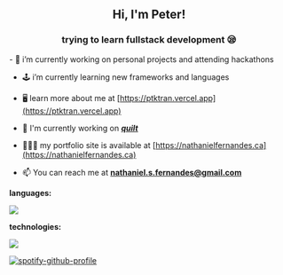 <h2 align="center">Hi, I'm Peter!</h2>
<h3 align="center">trying to learn fullstack development 😪</h3>
- 🔭 i’m currently working on personal projects and attending hackathons

- 🕹️ i’m currently learning new frameworks and languages

- 🖥️ learn more about me at [https://ptktran.vercel.app](https://ptktran.vercel.app)

- 🔭 I'm currently working on [***quilt***](https://github.com/nathanielfernandes/quilt)

- 👨🏽‍💻 my portfolio site is available at [https://nathanielfernandes.ca](https://nathanielfernandes.ca)

- 📫 You can reach me at **nathaniel.s.fernandes@gmail.com**

<b>languages:</b>
<p align="left">
  <a href="https://skillicons.dev">
    <img src="https://skillicons.dev/icons?i=html,css,js,py,java,c,php,bash,mysql&theme=dark" />
  </a>
</p>

<b>technologies:</b>
<p align="left">
  <a href="https://skillicons.dev">
    <img src="https://skillicons.dev/icons?i=react,svelte,angular,nodejs,tailwind,bootstrap,github&theme=dark" />
  </a>
</p>

[![spotify-github-profile](https://spotify-github-profile.vercel.app/api/view?uid=m9l81amepbe96a1owslqu2ytk&cover_image=true&theme=natemoo-re&show_offline=false&background_color=121212&interchange=false&bar_color=53b14f&bar_color_cover=false)](https://github.com/kittinan/spotify-github-profile)

